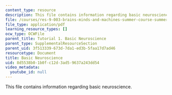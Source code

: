 ```yaml
---
content_type: resource
description: This file contains information regarding basic neuroscience.
file: /courses/res-9-003-brains-minds-and-machines-summer-course-summer-2015/8d5538b01b0fc12d3ad59637a243dd54_MITRES_9_003SUM15_tut1.pdf
file_type: application/pdf
learning_resource_types: []
ocw_type: OCWFile
parent_title: Tutorial 1. Basic Neuroscience
parent_type: SupplementalResourceSection
parent_uid: 3f513339-673d-7da1-ed3b-5faa17d7ad46
resourcetype: Document
title: Basic Neuroscience
uid: 8d5538b0-1b0f-c12d-3ad5-9637a243dd54
video_metadata:
  youtube_id: null
---
```

This file contains information regarding basic neuroscience.

